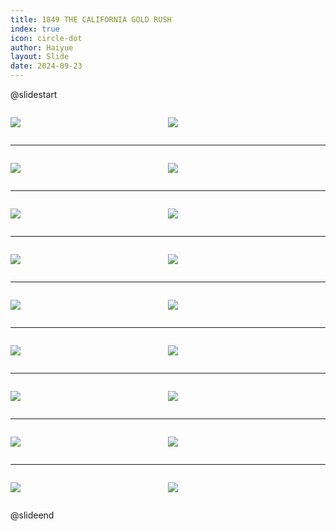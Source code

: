 ```yaml
---
title: 1849 THE CALIFORNIA GOLD RUSH
index: true
icon: circle-dot
author: Haiyue
layout: Slide
date: 2024-09-23
---
```

 
@slidestart

<div style="display:flex">
<div style="flex:1">

![](/reading/english/Level-R/1849%20THE%20CALIFORNIA%20GOLD%20RUSH/001.webp)
</div>
<div style="flex:1">

![](/reading/english/Level-R/1849%20THE%20CALIFORNIA%20GOLD%20RUSH/002.webp)
</div>
</div>

---

<div style="display:flex">
<div style="flex:1">

![](/reading/english/Level-R/1849%20THE%20CALIFORNIA%20GOLD%20RUSH/003.webp)
</div>
<div style="flex:1">

![](/reading/english/Level-R/1849%20THE%20CALIFORNIA%20GOLD%20RUSH/004.webp)
</div>
</div>

---

<div style="display:flex">
<div style="flex:1">

![](/reading/english/Level-R/1849%20THE%20CALIFORNIA%20GOLD%20RUSH/005.webp)
</div>
<div style="flex:1">

![](/reading/english/Level-R/1849%20THE%20CALIFORNIA%20GOLD%20RUSH/006.webp)
</div>
</div>

---

<div style="display:flex">
<div style="flex:1">

![](/reading/english/Level-R/1849%20THE%20CALIFORNIA%20GOLD%20RUSH/007.webp)
</div>
<div style="flex:1">

![](/reading/english/Level-R/1849%20THE%20CALIFORNIA%20GOLD%20RUSH/008.webp)
</div>
</div>

---

<div style="display:flex">
<div style="flex:1">

![](/reading/english/Level-R/1849%20THE%20CALIFORNIA%20GOLD%20RUSH/009.webp)
</div>
<div style="flex:1">

![](/reading/english/Level-R/1849%20THE%20CALIFORNIA%20GOLD%20RUSH/010.webp)
</div>
</div>

---

<div style="display:flex">
<div style="flex:1">

![](/reading/english/Level-R/1849%20THE%20CALIFORNIA%20GOLD%20RUSH/011.webp)
</div>
<div style="flex:1">

![](/reading/english/Level-R/1849%20THE%20CALIFORNIA%20GOLD%20RUSH/012.webp)
</div>
</div>

---

<div style="display:flex">
<div style="flex:1">

![](/reading/english/Level-R/1849%20THE%20CALIFORNIA%20GOLD%20RUSH/013.webp)
</div>
<div style="flex:1">

![](/reading/english/Level-R/1849%20THE%20CALIFORNIA%20GOLD%20RUSH/014.webp)
</div>
</div>

---

<div style="display:flex">
<div style="flex:1">

![](/reading/english/Level-R/1849%20THE%20CALIFORNIA%20GOLD%20RUSH/015.webp)
</div>
<div style="flex:1">

![](/reading/english/Level-R/1849%20THE%20CALIFORNIA%20GOLD%20RUSH/016.webp)
</div>
</div>

---

<div style="display:flex">
<div style="flex:1">

![](/reading/english/Level-R/1849%20THE%20CALIFORNIA%20GOLD%20RUSH/017.webp)
</div>
<div style="flex:1">

![](/reading/english/Level-R/1849%20THE%20CALIFORNIA%20GOLD%20RUSH/018.webp)
</div>
</div>

@slideend